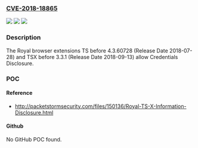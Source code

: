 ### [CVE-2018-18865](https://cve.mitre.org/cgi-bin/cvename.cgi?name=CVE-2018-18865)
![](https://img.shields.io/static/v1?label=Product&message=n%2Fa&color=blue)
![](https://img.shields.io/static/v1?label=Version&message=n%2Fa&color=blue)
![](https://img.shields.io/static/v1?label=Vulnerability&message=n%2Fa&color=brighgreen)

### Description

The Royal browser extensions TS before 4.3.60728 (Release Date 2018-07-28) and TSX before 3.3.1 (Release Date 2018-09-13) allow Credentials Disclosure.

### POC

#### Reference
- http://packetstormsecurity.com/files/150136/Royal-TS-X-Information-Disclosure.html

#### Github
No GitHub POC found.

